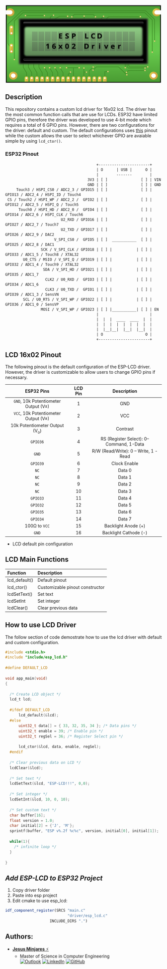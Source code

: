 
<div align="center">
  <img src="images/lcd.png" height="250" width="500">
</div>

## **Description**
This repository contains a custom lcd driver for 16x02 lcd. The driver has the most common function calls
that are use for LCDs. ESP32 have limited GPIO pins, therefore the driver was developed to use 4-bit mode which requires a total of 6 GPIO pins. However, there are two configurations for the driver: default and custom. The default configurations uses [this](#lcd-16x02-pinout) pinout while the custom allows the user to select whichever GPIO are avaiable simple by using `lcd_ctor()`.

### **ESP32 Pinout**
~~~
                                         +-----------------------+
                                         | O      | USB |      O |
                                         |        -------        |
                                     3V3 | [ ]               [ ] | VIN
                                     GND | [ ]               [ ] | GND
     Touch3 / HSPI_CS0 / ADC2_3 / GPIO15 | [ ]               [ ] | GPIO13 / ADC2_4 / HSPI_ID / Touch4
 CS / Touch2 / HSPI_WP / ADC2_2 /  GPIO2 | [ ]               [ ] | GPIO12 / ADC2_5 / HSPI_Q / Touch5
      Touch0 / HSPI_HD / ADC2_0 /  GPIO4 | [ ]               [ ] | GPIO14 / ADC2_6 / HSPI_CLK / Touch6
                         U2_RXD / GPIO16 | [ ]               [ ] | GPIO27 / ADC2_7 / Touch7
                         U2_TXD / GPIO17 | [ ]               [ ] | GPIO26 / ADC2_9 / DAC2
                      V_SPI_CS0 /  GPIO5 | [ ]  ___________  [ ] | GPIO25 / ADC2_8 / DAC1
                SCK / V_SPI_CLK / GPIO18 | [ ] |           | [ ] | GPIO33 / ADC1_5 / Touch8 / XTAL32
        U0_CTS / MSIO / V_SPI_Q / GPIO19 | [ ] |           | [ ] | GPIO32 / ADC1_4 / Touch9 / XTAL32
                 SDA / V_SPI_HD / GPIO21 | [ ] |           | [ ] | GPIO35 / ADC1_7 
                  CLK2 / U0_RXD /  GPIO3 | [ ] |           | [ ] | GPIO34 / ADC1_6 
                  CLK3 / U0_TXD /  GPIO1 | [ ] |           | [ ] | GPIO39 / ADC1_3 / SensVN 
        SCL / U0_RTS / V_SPI_WP / GPIO22 | [ ] |           | [ ] | GPIO36 / ADC1_0 / SensVP 
                MOSI / V_SPI_WP / GPIO23 | [ ] |___________| [ ] | EN 
                                         |                       |
                                         |  |  |  ____  ____  |  |
                                         |  |  |  |  |  |  |  |  |
                                         |  |__|__|  |__|  |__|  |
                                         | O                   O |
                                         +-----------------------+
~~~


## **LCD 16x02 Pinout**

The following pinout is the default configuration of the ESP-LCD driver. However, the driver 
is customizable to allow users to change GPIO pins if necessary.

| **ESP32 Pins**                            | **LCD Pin** |  **Description**  |   
| :---:                                     |  :--:       |   :---:           |
| `GND`, 10k Potentiometer Output (V&#177;) |      1      | GND               |  
| `VCC`, 10k Potentiometer Output (V&#177;) |      2      | VCC               |    
| 10k Potentiometer Output (V<sub>o</sub>)  |      3      | Contrast          |    
| `GPIO36`                                  |      4      | RS (Register Select): 0–Command, 1-Data |    
| `GND`                                     |      5      | R/W (Read/Write): 0 – Write, 1 - Read   |    
| `GPIO39`                                  |      6      | Clock Enable      |    
| `NC`                                      |      7      | Data 0            |
| `NC`                                      |      8      | Data 1            |    
| `NC`                                      |      9      | Data 2            |    
| `NC`                                      |      10     | Data 3            |    
| `GPIO33`                                  |      11     | Data 4            |    
| `GPIO32`                                  |      12     | Data 5            |    
| `GPIO35`                                  |      13     | Data 6            |    
| `GPIO34`                                  |      14     | Data 7            |    
| 100&#8486; to `VCC`                       |      15     | Backlight Anode (+)  |    
| `GND`                                     |      16     | Backlight Cathode (-)|    
  * LCD default pin configuration
  
## **LCD Main Functions**

| **Function**  | **Description**                 |
| :---          | :---                            |
| lcd_default() | Default pinout                  |
| lcd_ctor()    | Customizable pinout constructor |
| lcdSetText()  | Set text                        |
| lcdSetInt     | Set integer                     |
| lcdClear()    | Clear previous data             |

## **How to use LCD Driver**
The follow section of code demostrate how to use the lcd driver with default and custom configuration.
~~~c
#include <stdio.h>
#include "include/esp_lcd.h"

#define DEFAULT_LCD

void app_main(void)
{
  
  /* Create LCD object */
  lcd_t lcd;

  #ifdef DEFAULT_LCD
      lcd_default(&lcd);
  #else
      uint32_t data[] = { 33, 32, 35, 34 }; /* Data pins */
      uint32_t enable = 39; /* Enable pin */
      uint32_t regSel = 36; /* Register Select pin */

      lcd_ctor(&lcd, data, enable, regSel);
  #endif

  /* Clear previous data on LCD */
  lcdClear(&lcd);
  
  /* Set text */
  lcdSetText(&lcd, "ESP-LCD!!!", 0,0);

  /* Set integer */ 
  lcdSetInt(&lcd, 10, 0, 10); 

  /* Set custom text */
  char buffer[16];
  float version = 1.0;
  char initial[2] = {'J', 'M'};
  sprintf(buffer, "ESP v%.2f %c%c", version, initial[0], initial[1]);

  while(1){
    /* infinite loop */
  }

}
~~~

## ***Add ESP-LCD to ESP32 Project***
1) Copy driver folder
2) Paste into esp project
3) Edit cmake to use esp_lcd:
```cmake
idf_component_register(SRCS "main.c"
                            "driver/esp_lcd.c"
                    INCLUDE_DIRS ".")
```

## **Authors:**
* [**Jesus Minjares** :zap:](https://github.com/jminjares4)<br>
  * Master of Science in Computer Engineering<br>
[![Outlook](https://img.shields.io/badge/Microsoft_Outlook-0078D4?style=for-the-badge&logo=microsoft-outlook&logoColor=white&style=flat)](mailto:jminjares4@miners.utep.edu) 
[![LinkedIn](https://img.shields.io/badge/LinkedIn-0077B5?style=for-the-badge&logo=linkedin&logoColor=white&style=flat)](https://www.linkedin.com/in/jesusminjares/) [![GitHub](https://img.shields.io/badge/GitHub-100000?style=for-the-badge&logo=github&logoColor=white&style=flat)](https://github.com/jminjares4)

